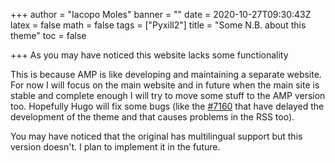 +++
author = "Iacopo Moles"
banner = ""
date = 2020-10-27T09:30:43Z
latex = false
math = false
tags = ["Pyxill2"]
title = "Some N.B. about this theme"
toc = false

+++
As you may have noticed this website lacks some functionality

<!--more-->

This is because AMP is like developing and maintaining a separate website. For now I will focus on the main website and in future when the main site is stable and complete enough I will try to move some stuff to the AMP version too. Hopefully Hugo will fix some bugs (like the [#7160]() that have delayed the development of the theme and that causes problems in the RSS too).

You may have noticed that the original has multilingual support but this version doesn't. I plan to implement it in the future.